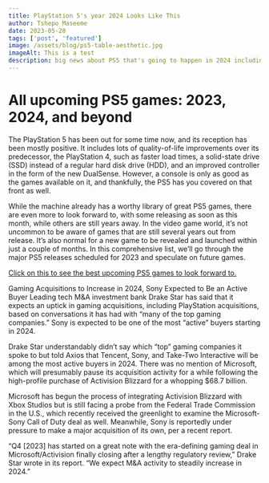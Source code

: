 ```yaml
---
title: PlayStation 5's year 2024 Looks Like This
author: Tshepo Maseeme
date: 2023-05-28
tags: ['post', 'featured']
image: /assets/blog/ps5-table-aesthetic.jpg
imageAlt: This is a test
description: big news about PS5 that's going to happen in 2024 including game releases, new hardware and big updates from sony regarding PlayStation 5
---
```

<h1>All upcoming PS5 games: 2023, 2024, and beyond</h1>

The PlayStation 5 has been out for some time now, and its reception has been mostly positive. It includes lots of quality-of-life improvements over its predecessor, the PlayStation 4, such as faster load times, a solid-state drive (SSD) instead of a regular hard disk drive (HDD), and an improved controller in the form of the new DualSense. However, a console is only as good as the games available on it, and thankfully, the PS5 has you covered on that front as well.

While the machine already has a worthy library of great PS5 games, there are even more to look forward to, with some releasing as soon as this month, while others are still years away. In the video game world, it’s not uncommon to be aware of games that are still several years out from release. It’s also normal for a new game to be revealed and launched within just a couple of months. In this comprehensive list, we’ll go through the major PS5 releases scheduled for 2023 and speculate on future games.

<a href="https://www.youtube.com/watch?v=PnhaBMnH6jA&t=908s">Click on this to see the best upcoming PS5 games to look forward to.</a>

Gaming Acquisitions to Increase in 2024, Sony Expected to Be an Active Buyer
Leading tech M&A investment bank Drake Star has said that it expects an uptick in gaming acquisitions, including PlayStation acquisitions, based on conversations it has had with “many of the top gaming companies.” Sony is expected to be one of the most “active” buyers starting in 2024.

Drake Star understandably didn’t say which “top” gaming companies it spoke to but told Axios that Tencent, Sony, and Take-Two Interactive will be among the most active buyers in 2024. There was no mention of Microsoft, which will presumably pause its acquisition activity for a while following the high-profile purchase of Activision Blizzard for a whopping $68.7 billion.

Microsoft has begun the process of integrating Activision Blizzard with Xbox Studios but is still facing a probe from the Federal Trade Commission in the U.S., which recently received the greenlight to examine the Microsoft-Sony Call of Duty deal as well. Meanwhile, Sony is reportedly under pressure to make a major acquisition of its own, per a recent report.

“Q4 [2023] has started on a great note with the era-defining gaming deal in Microsoft/Activision finally closing after a lengthy regulatory review,” Drake Star wrote in its report. “We expect M&A activity to steadily increase in 2024.”